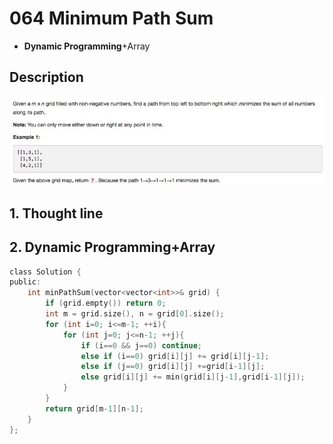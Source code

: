 # 064 Minimum Path Sum
- **Dynamic Programming**+Array

## Description
![IMAGE](resources/BA298D37653314DB7F126BA44558D505.jpg)

## 1. Thought line



## 2. **Dynamic Programming**+Array

```c
class Solution {
public:
    int minPathSum(vector<vector<int>>& grid) {
        if (grid.empty()) return 0;
        int m = grid.size(), n = grid[0].size();
        for (int i=0; i<=m-1; ++i){
            for (int j=0; j<=n-1; ++j){
                if (i==0 && j==0) continue;
                else if (i==0) grid[i][j] += grid[i][j-1];
                else if (j==0) grid[i][j] +=grid[i-1][j];
                else grid[i][j] += min(grid[i][j-1],grid[i-1][j]);
            }
        }
        return grid[m-1][n-1];
    }
};
```

